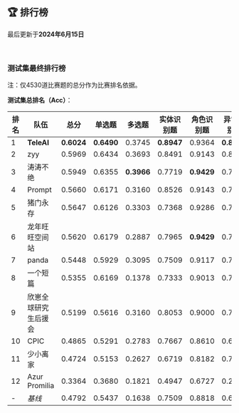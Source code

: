 
<br/>

## 🏆 排行榜

<p class="text-center">最后更新于<strong>2024年6月15日</strong></p>

<br/>

### 测试集最终排行榜

<p>注：仅4530道比赛题的总分作为比赛排名依据。</p>

**测试集总排名（Acc）**：

| 排名 | 队伍     | 总分  | 单选题  | 多选题  | 实体识别题 | 角色识别题 | 异常识别题 | 空间推理题 | 同义识别题 |
| ---- | -------- | ------ | ------ | ------ | ------- | ------- | ------- | ------- | ------- |
| 1    | **TeleAI** | **0.6024** | **0.6490** | 0.3745 | **0.8947** | 0.9364 | **0.8480** | 0.3471 | 0.5631 |
| 2    | zyy | 0.5969 | 0.6434 | 0.3693 | 0.8491 | 0.9143 | 0.8100 | **0.3716** | 0.5431 |
| 3    | 涛涛不绝 | 0.5949 | 0.6355 | **0.3966** | 0.7719 | **0.9429** | 0.7800 | 0.3711 | **0.5877** |
| 4    | Prompt | 0.5660 | 0.6171 | 0.3160 | 0.8526 | 0.9143 | 0.7980 | 0.3211 | 0.4923 |
| 5    | 猪门永存 | 0.5647 | 0.6126 | 0.3303 | 0.7368 | 0.9286 | 0.7620 | 0.3240 | 0.5862 |
| 6    | 龙年旺旺空间站 | 0.5620 | 0.6179 | 0.2887 | 0.7965 | **0.9429** | 0.7420 | 0.3064 | 0.5692 |
| 7    | panda | 0.5448 | 0.5929 | 0.3095 | 0.7509 | 0.9117 | 0.7540 | 0.3044 | 0.5231 |
| 8    | 一个短篇 | 0.5355 | 0.6169 | 0.1378 | 0.7333 | 0.9013 | 0.7960 | 0.2858 | 0.5123 |
| 9    | 欣崽全球研究生后援会 | 0.5199 | 0.5616 | 0.3160 | 0.8053 | 0.9000 | 0.7020 | 0.3407 | 0.2415 |
| 10    | CPIC | 0.4865 | 0.5291 | 0.2783 | 0.7667 | 0.8610 | 0.6220 | 0.2603 | 0.4031 |
| 11    | 少小离家 | 0.4724 | 0.5153 | 0.2627 | 0.6719 | 0.8182 | 0.7000 | 0.2735 | 0.3369 |
| 12    | Azur Promilia | 0.3364 | 0.3680 | 0.1821 | 0.4947 | 0.6727 | 0.2160 | 0.2172 | 0.2662 |
| - | <span style="color:var(--bs-secondary)">*基线*<span> | 0.4792 | 0.5437 | 0.1638 | 0.7509 | 0.8818 | 0.6860 | 0.2196 | 0.4200 |
